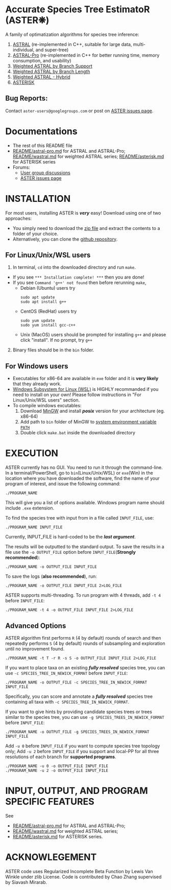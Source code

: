 # Accurate Species Tree EstimatoR (ASTER❋)
A family of optimatization algorithms for species tree inference:
1. [ASTRAL](README/astral-pro.md) (re-implemented in C++, suitable for large data, multi-individual, and super-tree)
2. [ASTRAL-Pro](tutorial/astral-pro.md) (re-implemented in C++ for better running time, memory consumption, and usability)
3. [Weighted ASTRAL by Branch Support](README/wastral.md)
4. [Weighted ASTRAL by Branch Length](README/wastral.md)
5. [Weighted ASTRAL - Hybrid](README/wastral.md)
6. [ASTERISK](README/asterisk.md)

## Bug Reports:

Contact ``aster-users@googlegroups.com`` or post on [ASTER issues page](https://github.com/chaoszhang/ASTER/issues).

# Documentations
- The rest of this README file
- [README/astral-pro.md](README/astral-pro.md) for ASTRAL and ASTRAL-Pro; [README/wastral.md](README/wastral.md) for weighted ASTRAL series; [README/asterisk.md](README/asterisk.md) for ASTERISK series
- Forums:
  - [User group discussions](https://groups.google.com/forum/#!forum/aster-users)
  - [ASTER issues page](https://github.com/chaoszhang/ASTER/issues)

# INSTALLATION
For most users, installing ASTER is ***very*** easy!
Download using one of two approaches:
  - You simply need to download the [zip file](https://github.com/chaoszhang/ASTER/archive/refs/heads/master.zip) and extract the contents to a folder of your choice.
  - Alternatively, you can clone the [github repository](https://github.com/chaoszhang/ASTER.git).

## For Linux/Unix/WSL users
1. In terminal, `cd` into the downloaded directory and run `make`.
  - If you see `*** Installation complete! ***` then you are done!
  - If you see `Command 'g++' not found` then before rerunning `make`,
    - Debian (Ubuntu) users try
      ```
      sudo apt update
      sudo apt install g++
      ```
    - CentOS (RedHat) users try
      ```
      sudo yum update
      sudo yum install gcc-c++
      ```
    - Unix (MacOS) users should be prompted for installing `g++` and please click "install". If no prompt, try `g++`
2. Binary files should be in the `bin` folder.

## For Windows users
- Executables for x86-64 are available in `exe` folder and it is **very likely** that they already work.
- [Windows Subsystem for Linux (WSL)](https://docs.microsoft.com/en-us/windows/wsl/install) is HIGHLY recommanded if you need to install on your own! Please follow instructions in "For Linux/Unix/WSL users" section.
- To compile windows excutables:
  1. Download [MinGW](https://sourceforge.net/projects/mingw-w64/) and install ***posix*** version for your architecture (eg. x86-64)
  2. Add path to `bin` folder of MinGW to [system environment variable `PATH`](https://www.google.com/search?q=Edit+the+system+environment+variables+windows)
  3. Double click `make.bat` inside the downloaded directory

# EXECUTION
ASTER currently has no GUI. You need to run it through the command-line. In a terminal/PowerShell, go to `bin`(Linux/Unix/WSL) or `exe`(Win) in the location where you have downloaded the software, find the name of your program of interest, and issue the following command:

```
./PROGRAM_NAME 
```

This will give you a list of options available. Windows program name should include `.exe` extension.

To find the species tree with input from in a file called `INPUT_FILE`, use:

```
./PROGRAM_NAME INPUT_FILE
```

Currently, INPUT_FILE is hard-coded to be the ***last argument***. 

The results will be outputted to the standard output. To save the results in a file use the `-o OUTPUT_FILE` option before `INPUT_FILE`(**Strongly recommended**):

```
./PROGRAM_NAME -o OUTPUT_FILE INPUT_FILE
```

To save the logs (**also recommended**), run:

```
./PROGRAM_NAME -o OUTPUT_FILE INPUT_FILE 2>LOG_FILE
```

ASTER supports multi-threading. To run program with 4 threads, add `-t 4` before `INPUT_FILE`:

```
./PROGRAM_NAME -t 4 -o OUTPUT_FILE INPUT_FILE 2>LOG_FILE
```

## Advanced Options

ASTER algorithm first performs `R` (4 by default) rounds of search and then repeatedly performs `S` (4 by default) rounds of subsampling and exploration until no improvement found.

```
./PROGRAM_NAME -t T -r R -s S -o OUTPUT_FILE INPUT_FILE 2>LOG_FILE
```

If you want to place taxa on an existing ***fully resolved*** species tree, you can use `-c SPECIES_TREE_IN_NEWICK_FORMAT` before `INPUT_FILE`:

```
./PROGRAM_NAME -o OUTPUT_FILE -c SPECIES_TREE_IN_NEWICK_FORMAT INPUT_FILE
```

Specifically, you can score and annotate a ***fully resolved*** species tree containing all taxa with `-c SPECIES_TREE_IN_NEWICK_FORMAT`.

If you want to give hints by providing candidate species trees or trees similar to the species tree, you can use `-g SPECIES_TREES_IN_NEWICK_FORMAT` before `INPUT_FILE`:

```
./PROGRAM_NAME -o OUTPUT_FILE -g SPECIES_TREES_IN_NEWICK_FORMAT INPUT_FILE
```

Add `-u 0` before `INPUT_FILE` if you want to compute species tree topology only; Add `-u 2` before `INPUT_FILE` if you support and local-PP for all three resolutions of each branch for **supported programs**.

```
./PROGRAM_NAME -u 0 -o OUTPUT_FILE INPUT_FILE
./PROGRAM_NAME -u 2 -o OUTPUT_FILE INPUT_FILE
```
# INPUT, OUTPUT, AND PROGRAM SPECIFIC FEATURES
See 
 - [README/astral-pro.md](README/astral-pro.md) for ASTRAL and ASTRAL-Pro;
 - [README/wastral.md](README/wastral.md) for weighted ASTRAL series;
 - [README/asterisk.md](README/asterisk.md) for ASTERISK series.

# ACKNOWLEGEMENT
ASTER code uses Regularized Incomplete Beta Function by Lewis Van Winkle under zlib License. Code is contributed by Chao Zhang supervised by Siavash Mirarab.
